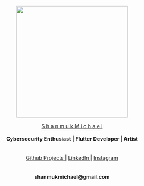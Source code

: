 <p align="center">
  <img widht ="300" height="300" src="https://user-images.githubusercontent.com/55943851/82728945-52f4c800-9d11-11ea-9f0a-061c2a225a72.png">
</p>
  
<p align="center">
  <a href="https://www.google.com/search?q=Shanmuk+Michael&rlz=1C1GCEA_enIN857IN857&oq=Shanmuk+Michael&aqs=chrome..69i57j69i60l3.9741j0j8&sourceid=chrome&ie=UTF-8">S h a n m u k  M i c h a e l </a><br>
  <br>
    <b>Cybersecurity Enthusiast | Flutter Developer | Artist</b>
  <br><br>
  <br>
  <a href="shanmukmichael.github.io/Shanmuk-Publication-Site">Github Projects </a>  |
  <a href="linkedin.com/in/shanmukmichael">LinkedIn </a>  |
  <a href="instagram.com/mr_singlle">Instagram</a>
  <br><br>
  
  <br>
   <b>shanmukmichael@gmail.com</b>
  <br>
  
</p>











